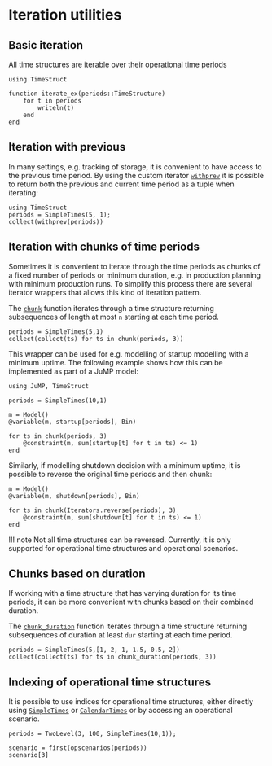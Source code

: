 # Iteration utilities

## Basic iteration

All time structures are iterable over their operational time periods

```@repl ts
using TimeStruct

function iterate_ex(periods::TimeStructure)
    for t in periods
        writeln(t)
    end
end
```


## Iteration with previous

In many settings, e.g. tracking of storage, it is convenient to have
access to the previous time period. By using the custom iterator
[`withprev`](@ref) it is possible to return both the previous and
current time period as a tuple when iterating:

```@repl ts
using TimeStruct
periods = SimpleTimes(5, 1);
collect(withprev(periods))
```



## Iteration with chunks of time periods

Sometimes it is convenient to iterate through the time periods
as chunks of a fixed number of periods or minimum duration, e.g. in production planning
with minimum production runs. To simplify this process
there are several iterator wrappers that allows this kind of iteration pattern.


The [`chunk`](@ref) function iterates through a time structure returning
subsequences of length at most `n` starting at each time period.

```@repl ts
periods = SimpleTimes(5,1)
collect(collect(ts) for ts in chunk(periods, 3))
```

This wrapper can be used for e.g. modelling of startup modelling with a minimum
uptime. The following example shows how this can be implemented as part of
a JuMP model:

```@ex
using JuMP, TimeStruct

periods = SimpleTimes(10,1)

m = Model()
@variable(m, startup[periods], Bin)

for ts in chunk(periods, 3)
    @constraint(m, sum(startup[t] for t in ts) <= 1)
end

```
Similarly, if modelling shutdown decision with a minimum uptime,
it is possible to reverse the original time periods and then
chunk:

```@ex
m = Model()
@variable(m, shutdown[periods], Bin)

for ts in chunk(Iterators.reverse(periods), 3)
    @constraint(m, sum(shutdown[t] for t in ts) <= 1)
end
```

!!! note
    Not all time structures can be reversed. Currently, it is only supported
    for operational time structures and operational scenarios.

## Chunks based on duration

If working with a time structure that has varying duration for its time periods,
it can be more convenient with chunks based on their combined duration.

The [`chunk_duration`](@ref) function iterates through a time structure returning
subsequences of duration at least `dur` starting at each time period.

```@repl ts
periods = SimpleTimes(5,[1, 2, 1, 1.5, 0.5, 2])
collect(collect(ts) for ts in chunk_duration(periods, 3))
```

## Indexing of operational time structures

It is possible to use indices for operational time structures, either directly
using [`SimpleTimes`](@ref) or [`CalendarTimes`](@ref) or by accessing an
operational scenario.

```@repl ts
periods = TwoLevel(3, 100, SimpleTimes(10,1));

scenario = first(opscenarios(periods))
scenario[3]
```
